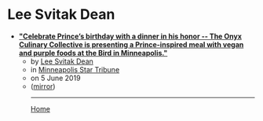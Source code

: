 # Lee Svitak Dean

 - [**"Celebrate Prince’s birthday with a dinner in his honor -- The Onyx Culinary Collective is presenting a Prince-inspired meal with vegan and purple foods at the Bird in Minneapolis."**](https://www.startribune.com/celebrate-prince-s-birthday-with-a-dinner-in-his-honor-at-the-bird-in-minneapolis/510867202/)<ul><li>by [Lee Svitak Dean](../../authors/lee-svitak-dean/index.md)</li><li>in [Minneapolis Star Tribune](https://www.startribune.com/)</li><li>on 5 June 2019</li><li>([mirror](https://web.archive.org/web/*/https://www.startribune.com/celebrate-prince-s-birthday-with-a-dinner-in-his-honor-at-the-bird-in-minneapolis/510867202/))</li><ul>

----

[Home](../index.md)
